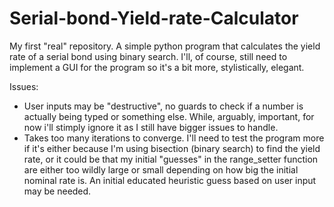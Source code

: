 # Serial-bond-Yield-rate-Calculator
My first "real" repository. A simple python program that calculates the yield rate of a serial bond using binary search. I'll, of course, still need to implement a GUI for the program so it's a bit more, stylistically, elegant. 

Issues:
- User inputs may be "destructive", no guards to check if a number is actually being typed or something else. While, arguably, important, for now i'll stimply ignore it as I still have bigger issues to handle.
- Takes too many iterations to converge. I'll need to test the program more if it's either because I'm using bisection (binary search) to find the yield rate, or it could be that my initial "guesses" in the range_setter function are either too wildly large or small depending on how big the initial nominal rate is. An initial educated heuristic guess based on user input may be needed.


